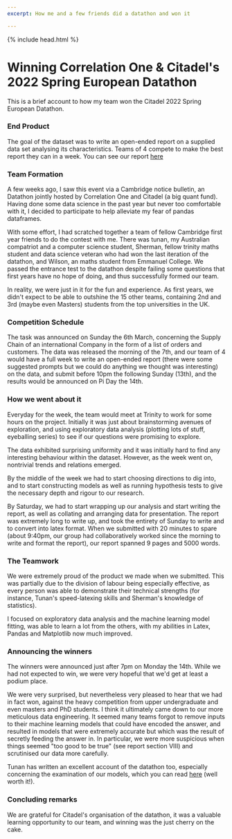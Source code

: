 ```yaml
---
excerpt: How me and a few friends did a datathon and won it

---
```


{% include head.html %}
# Winning Correlation One & Citadel's 2022 Spring European Datathon

This is a brief account to how my team won the Citadel 2022 Spring European Datathon.

### End Product

The goal of the dataset was to write an open-ended report on a supplied data set analysing its characteristics. Teams of 4 compete to make the best report they can in a week. You can see our report [here](https://anonymous3141.github.io/static/Team_6_Report.pdf)
### Team Formation

A few weeks ago, I saw this event via a Cambridge notice bulletin, an Datathon jointly hosted by Correlation One and Citadel (a big quant fund). Having done some data science in the past year but never too comfortable with it, I decided to participate to help alleviate my fear of pandas dataframes. 

With some effort, I had scratched together a team of fellow Cambridge first year friends to do the contest with me. There was tunan, my Australian compatriot and a computer science student, Sherman, fellow trinity maths student and data science veteran who had won the last iteration of the datathon, and Wilson, an maths student from Emmanuel College. We passed the entrance test to the datathon despite failing some questions that first years have no hope of doing, and thus successfully formed our team. 

In reality, we were just in it for the fun and experience. As first years, we didn't expect to be able to outshine  the 15 other teams, containing 2nd and 3rd (maybe even Masters) students from the top universities in the UK.

### Competition Schedule
The task was announced on Sunday the 6th March, concerning the Supply Chain of an international Company in the form of a list of orders and customers. The data was released the morning of the 7th, and our team of 4 would have a full week to write an open-ended report (there were some suggested prompts but we could do anything we thought was interesting) on the data, and submit before 10pm the following Sunday (13th), and the results would be announced on Pi Day the 14th.


### How we went about it

Everyday for the week, the team would meet at Trinity to work for some hours on the project. Initially it was just about brainstorming avenues of exploration, and using exploratory data analysis (plotting lots of stuff, eyeballing series) to see if our questions were promising to explore. 

The data exhibited surprising uniformity and it was initially hard to find any interesting behaviour within the dataset. However, as the week went on, nontrivial trends and relations emerged.

By the middle of the week we had to start choosing directions to dig into, and to start constructing models as well as running hypothesis tests to give the necessary depth and rigour to our research. 

By Saturday, we had to start wrapping up our analysis and start writing the report, as well as collating and arranging data for presentation. The report was extremely long to write up, and took the entirety of Sunday to write and to convert into latex format. When we submitted with 20 minutes to spare (about 9:40pm, our group had collaboratively worked since the morning to write and format the report),  our report spanned 9 pages and 5000 words.

### The Teamwork

We were extremely proud of the product we made when we submitted. This was partially due to the division of labour being especially effective, as every person was able to demonstrate their technical strengths (for instance, Tunan's speed-latexing skills and Sherman's knowledge of statistics).  

I focused on exploratory data analysis and the machine learning model fitting, was able to learn a lot from the others, with my abilities in Latex, Pandas and Matplotlib now much improved.

### Announcing the winners

The winners were announced just after 7pm on Monday the 14th. While we had not expected to win, we were very hopeful that we'd get at least a podium place. 

We were very surprised, but nevertheless very pleased to hear that we had in fact won, against the heavy competition from upper undergraduate and even masters and PhD students. I think it ultimately came down to our more meticulous data engineering. It seemed many teams forgot to remove inputs to their machine learning models that could have encoded the answer, and resulted in models that were extremely accurate but which was the result of secretly feeding the answer in. In particular, we were more suspicious when things seemed "too good to be true" (see report section VIII) and scrutinised our data more carefully.

Tunan has written an excellent account of the datathon too, especially concerning the examination of our models, which you can read [here](https://boyandhisteahouse.com/posts/datathon/) (well worth it!). 

### Concluding remarks

We are grateful for Citadel's organisation of the datathon, it was a valuable learning opportunity to our team, and winning was the just cherry on the cake.
